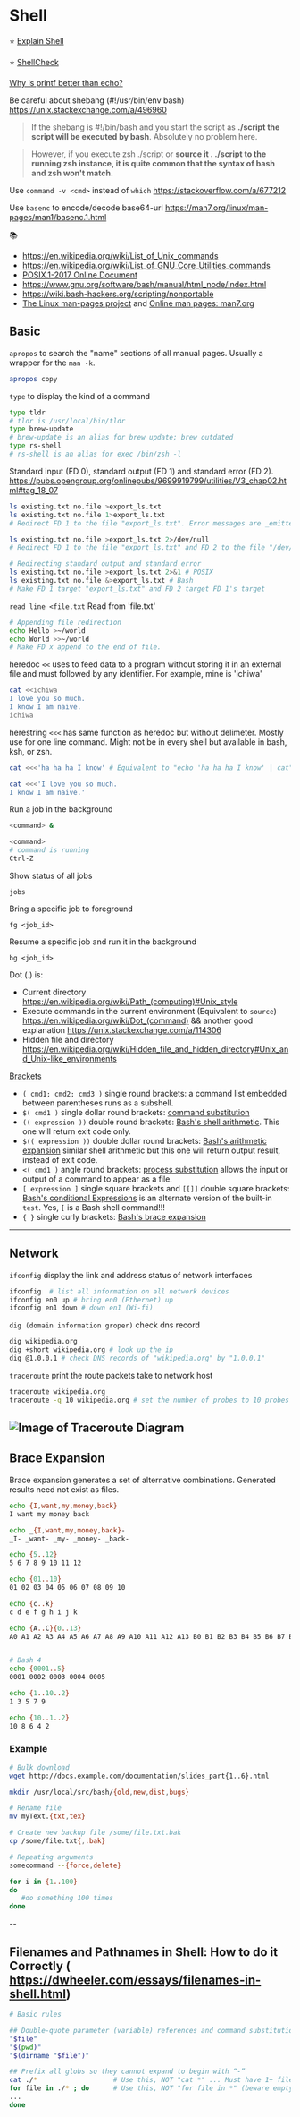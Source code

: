# Shell

⭐️ [Explain Shell](https://explainshell.com/)

⭐️ [ShellCheck](https://www.shellcheck.net/)

[Why is printf better than echo?](https://unix.stackexchange.com/a/65819)

Be careful about shebang (#!/usr/bin/env bash) https://unix.stackexchange.com/a/496960
> If the shebang is #!/bin/bash and you start the script as __./script the script will be executed by bash__. Absolutely no problem here.

> However, if you execute zsh ./script or __source it . ./script to the running zsh instance, it is quite common that the syntax of bash and zsh won't match.__

Use `command -v <cmd>` instead of `which` https://stackoverflow.com/a/677212

Use `basenc` to encode/decode base64-url https://man7.org/linux/man-pages/man1/basenc.1.html

📚
* https://en.wikipedia.org/wiki/List_of_Unix_commands
* https://en.wikipedia.org/wiki/List_of_GNU_Core_Utilities_commands
* [POSIX.1-2017 Online Document](https://pubs.opengroup.org/onlinepubs/9699919799/)
* https://www.gnu.org/software/bash/manual/html_node/index.html
* https://wiki.bash-hackers.org/scripting/nonportable
* [The Linux man-pages project](https://www.kernel.org/doc/man-pages/) and [Online man pages: man7.org](https://man7.org/linux/man-pages/index.html)

## Basic

`apropos` to search the "name" sections of all manual pages. Usually a wrapper for the `man -k`.
```sh
apropos copy
```

`type` to display the kind of a command
```sh
type tldr
# tldr is /usr/local/bin/tldr
type brew-update
# brew-update is an alias for brew update; brew outdated
type rs-shell
# rs-shell is an alias for exec /bin/zsh -l
```

Standard input (FD 0), standard output (FD 1) and standard error (FD 2). https://pubs.opengroup.org/onlinepubs/9699919799/utilities/V3_chap02.html#tag_18_07

```sh
ls existing.txt no.file >export_ls.txt
ls existing.txt no.file 1>export_ls.txt
# Redirect FD 1 to the file "export_ls.txt". Error messages are _emitted_ on FD 2.
```

```sh
ls existing.txt no.file >export_ls.txt 2>/dev/null
# Redirect FD 1 to the file "export_ls.txt" and FD 2 to the file "/dev/null/"
```

```sh
# Redirecting standard output and standard error
ls existing.txt no.file >export_ls.txt 2>&1 # POSIX
ls existing.txt no.file &>export_ls.txt # Bash
# Make FD 1 target "export_ls.txt" and FD 2 target FD 1's target
```

`read line <file.txt`
Read from 'file.txt'

```sh
# Appending file redirection
echo Hello >~/world
echo World >>~/world
# Make FD x append to the end of file.
```

heredoc `<<` uses to feed data to a program without storing it in an external file and must followed by any identifier. For example, mine is 'ichiwa'
```sh
cat <<ichiwa
I love you so much.
I know I am naive.
ichiwa
```

herestring `<<<` has same function as heredoc but without delimeter. Mostly use for one line command. Might not be in every shell but available in bash, ksh,
or zsh.
```sh
cat <<<'ha ha ha I know' # Equivalent to "echo 'ha ha ha I know' | cat"

cat <<<'I love you so much.
I know I am naive.'
```

Run a job in the background
```sh
<command> &

<command>
# command is running
Ctrl-Z
```

Show status of all jobs

`jobs`

Bring a specific job to foreground

`fg <job_id>`

Resume a specific job  and run it in the background

`bg <job_id>`

Dot (.) is:
* Current directory https://en.wikipedia.org/wiki/Path_(computing)#Unix_style
* Execute commands in the current environment (Equivalent to `source`) https://en.wikipedia.org/wiki/Dot_(command) && another good explanation  https://unix.stackexchange.com/a/114306
* Hidden file and directory https://en.wikipedia.org/wiki/Hidden_file_and_hidden_directory#Unix_and_Unix-like_environments

[Brackets](https://www.assertnotmagic.com/2018/06/20/bash-brackets-quick-reference/)
* `( cmd1; cmd2; cmd3 )` single round brackets: a command list embedded between parentheses runs as a subshell.
* `$( cmd1 )` single dollar round brackets: [command substitution](https://en.wikipedia.org/wiki/Command_substitution)
* `(( expression ))` double round brackets: [Bash's shell arithmetic](https://www.gnu.org/software/bash/manual/html_node/Shell-Arithmetic.html). This one will return exit code only.
* `$(( expression ))` double dollar round brackets: [Bash's arithmetic expansion](https://www.gnu.org/software/bash/manual/html_node/Arithmetic-Expansion.html#Arithmetic-Expansion) similar shell arithmetic but this one will return output result, instead of exit code.
* `<( cmd1 )` angle round brackets: [process substitution](https://en.wikipedia.org/wiki/Process_substitution) allows the input or output of a command to appear as a file.
* `[ expression ]` single square brackets and `[[]]` double square brackets: [Bash's conditional Expressions](https://www.gnu.org/software/bash/manual/html_node/Bash-Conditional-Expressions.html#Bash-Conditional-Expressions) is an alternate version of the built-in `test`. Yes, `[` is a Bash shell command!!!
* `{ }` single curly brackets: [Bash's brace expansion](https://en.wikipedia.org/wiki/Bash_(Unix_shell)#Brace_expansion)

---
## Network

`ifconfig` display the link and address status of network interfaces
```sh
ifconfig  # list all information on all network devices
ifconfig en0 up # bring en0 (Ethernet) up
ifconfig en1 down # down en1 (Wi-fi)
```

`dig (domain information groper)` check dns record
```sh
dig wikipedia.org
dig +short wikipedia.org # look up the ip
dig @1.0.0.1 # check DNS records of "wikipedia.org" by "1.0.0.1"
```

`traceroute` print the route packets take to network host
```sh
traceroute wikipedia.org
traceroute -q 10 wikipedia.org # set the number of probes to 10 probes
```

![Image of Traceroute Diagram](assets/traceroute_diagram.webp)
---
## Brace Expansion

Brace expansion generates a set of alternative combinations. Generated results need not exist as files.


```sh
echo {I,want,my,money,back}
I want my money back

echo _{I,want,my,money,back}-
_I- _want- _my- _money- _back-

echo {5..12}
5 6 7 8 9 10 11 12

echo {01..10}
01 02 03 04 05 06 07 08 09 10

echo {c..k}
c d e f g h i j k

echo {A..C}{0..13}
A0 A1 A2 A3 A4 A5 A6 A7 A8 A9 A10 A11 A12 A13 B0 B1 B2 B3 B4 B5 B6 B7 B8 B9 B10 B11 B12 B13 C0 C1 C2 C3 C4 C5 C6 C7 C8 C9 C10 C11 C12 C13


# Bash 4
echo {0001..5}
0001 0002 0003 0004 0005

echo {1..10..2}
1 3 5 7 9

echo {10..1..2}
10 8 6 4 2
```

### Example
```sh
# Bulk download
wget http://docs.example.com/documentation/slides_part{1..6}.html

mkdir /usr/local/src/bash/{old,new,dist,bugs}

# Rename file
mv myText.{txt,tex}

# Create new backup file /some/file.txt.bak
cp /some/file.txt{,.bak}

# Repeating arguments
somecommand --{force,delete}

for i in {1..100}
do
   #do something 100 times
done
```

--
## Filenames and Pathnames in Shell: How to do it Correctly (   https://dwheeler.com/essays/filenames-in-shell.html)

```sh
# Basic rules

## Double-quote parameter (variable) references and command substitutions
"$file"
"$(pwd)"
"$(dirname "$file")"

## Prefix all globs so they cannot expand to begin with “-”
cat ./*                   # Use this, NOT "cat *" ... Must have 1+ files.
for file in ./* ; do      # Use this, NOT "for file in *" (beware empty lists)
...
done
```
